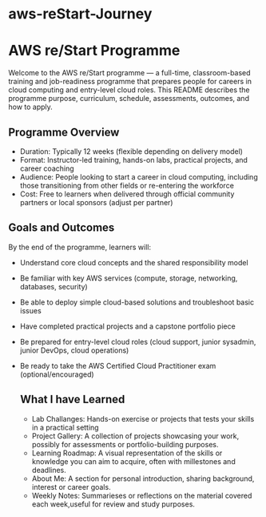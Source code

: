 # aws-reStart-Journey
# AWS re/Start Programme

Welcome to the AWS re/Start programme — a full-time, classroom-based training and job-readiness programme that prepares people for careers in cloud computing and entry-level cloud roles. This README describes the programme purpose, curriculum, schedule, assessments, outcomes, and how to apply.

## Programme Overview
- Duration: Typically 12 weeks (flexible depending on delivery model)
- Format: Instructor-led training, hands-on labs, practical projects, and career coaching
- Audience: People looking to start a career in cloud computing, including those transitioning from other fields or re-entering the workforce
- Cost: Free to learners when delivered through official community partners or local sponsors (adjust per partner)

## Goals and Outcomes
By the end of the programme, learners will:
- Understand core cloud concepts and the shared responsibility model
- Be familiar with key AWS services (compute, storage, networking, databases, security)
- Be able to deploy simple cloud-based solutions and troubleshoot basic issues
- Have completed practical projects and a capstone portfolio piece
- Be prepared for entry-level cloud roles (cloud support, junior sysadmin, junior DevOps, cloud operations)
- Be ready to take the AWS Certified Cloud Practitioner exam (optional/encouraged)

  ## What I have Learned
  - Lab Challanges: Hands-on exercise or projects that tests your skills in a practical setting
  - Project Gallery: A collection of projects showcasing your work, possibly for assessments or portfolio-building purposes.
  - Learning Roadmap: A visual representation of the skills or knowledge you can aim to acquire, often with millestones and deadlines.
  - About Me: A section for personal introduction, sharing background, interest or career goals.
  - Weekly Notes: Summarieses or reflections on the material covered each week,useful for review and study purposes.



